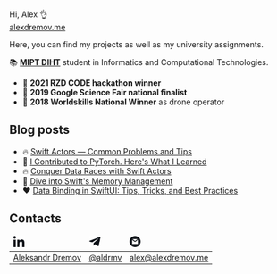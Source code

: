 Hi, Alex 👌<br>
[alexdremov.me](https://alexdremov.me?utm_source=github&utm_medium=readmeme)

Here, you can find my projects as well as my university assignments.

📚 [**MIPT DIHT**](https://mipt.ru/english/edu/phystechschools/psami) student in Informatics and Computational Technologies.

- 🥇 **2021 RZD CODE hackathon winner**
- 🥇 **2019 Google Science Fair national finalist**
- 🥇 **2018 Worldskills National Winner** as drone operator

## Blog posts
<!-- BLOG-POST-LIST:START -->
 - 🔥 [Swift Actors — Common Problems and Tips](https://alexdremov.me/swift-actors-common-problems-and-tips/?utm_medium=alexroar_readme&utm_source=github)
 - 🌮 [I Contributed to PyTorch. Here&#39;s What I Learned](https://alexdremov.me/i-contributed-to-pytorch-heres-what-i-learned/?utm_medium=alexroar_readme&utm_source=github)
 - 🔥 [Conquer Data Races with Swift Actors](https://alexdremov.me/conquer-data-races-with-swift-actors/?utm_medium=alexroar_readme&utm_source=github)
 - 🚀 [Dive into Swift&#39;s Memory Management](https://alexdremov.me/dive-into-swifts-memory-management/?utm_medium=alexroar_readme&utm_source=github)
 - ❤️ [Data Binding in SwiftUI: Tips, Tricks, and Best Practices](https://alexdremov.me/data-binding-in-swiftui-tips-tricks-and-best-practices/?utm_medium=alexroar_readme&utm_source=github)<!-- BLOG-POST-LIST:END -->

## Contacts
<table>
    <thead>
      <tr>
      <td><img height="20px" src="https://github.com/AlexRoar/alexroar/raw/main/assets/linkedin.svg"></td>  
      <td><img height="20px" src="https://github.com/AlexRoar/alexroar/raw/main/assets/telegram.svg"></td>  
      <td><img height="20px" src="https://github.com/AlexRoar/alexroar/raw/main/assets/gmail.svg"></td>  
      </tr>
    </thead>
    <tbody>
      <tr>
      <td><a href="https://www.linkedin.com/in/alexdremov/">Aleksandr Dremov</a></td>  
      <td><a href="https://t.me/aldrmv">@aldrmv</a></td>  
      <td><a href="mailto:alex@alexdremov.me">alex@alexdremov.me</a></td>
      </tr>
    </tbody>
</table>
